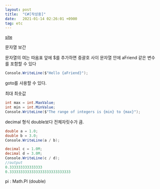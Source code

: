 ```yaml
---
layout: post
title:  "C#[작성중]"
date:   2021-01-14 02:26:01 +0900
tag: etc
---
```


[site](https://docs.microsoft.com/ko-kr/dotnet/csharp/)

문자열 보간

문자열의 여는 따옴표 앞에 $를 추가하면 중괄호 사이 문자열 안에 aFriend 같은 변수를 포함할 수 있다
```C#
Console.WriteLine($"Hello {aFriend}");
```

goto를 사용할 수 있다.



최대 최솟값
```C#
int max = int.MaxValue;
int min = int.MinValue;
Console.WriteLine($"The range of integers is {min} to {max}");
```

decimal 형식 double보다 전체자릿수가 큼.

```C#
double a = 1.0;
double b = 3.0;
Console.WriteLine(a / b);

decimal c = 1.0M;
decimal d = 3.0M;
Console.WriteLine(c / d);
//output
0.333333333333333
0.3333333333333333333333333333
```

pi :  Math.PI (double)
